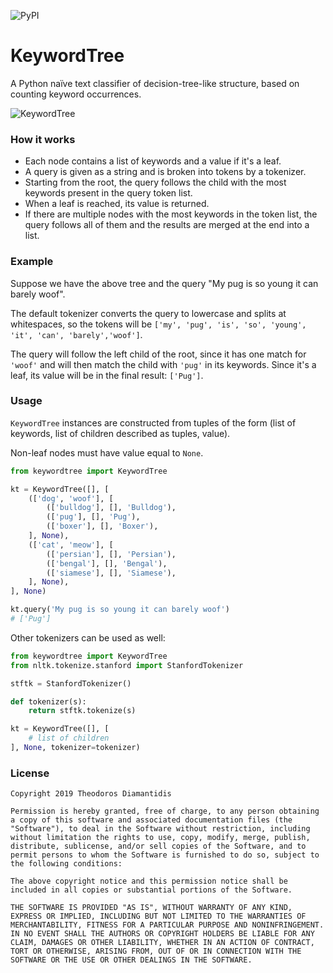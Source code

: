 ![PyPI](https://img.shields.io/pypi/v/keywordtree.svg)

# KeywordTree

A Python naïve text classifier of decision-tree-like structure, based on counting keyword occurrences.

![KeywordTree](https://i.postimg.cc/ZY8ypgcP/keywordtree.png)


### How it works

* Each node contains a list of keywords and a value if it's a leaf.
* A query is given as a string and is broken into tokens by a tokenizer.
* Starting from the root, the query follows the child with the most keywords present in the query token list.
* When a leaf is reached, its value is returned.
* If there are multiple nodes with the most keywords in the token list, the query follows all of them and the results are merged at the end into a list.


### Example

Suppose we have the above tree and the query "My pug is so young it can barely woof".

The default tokenizer converts the query to lowercase and splits at whitespaces, so the tokens will be `['my', 'pug', 'is', 'so', 'young', 'it', 'can', 'barely','woof']`.

The query will follow the left child of the root, since it has one match for `'woof'` and will then match the child with `'pug'` in its keywords. Since it's a leaf, its value will be in the final result: `['Pug']`.


### Usage

`KeywordTree` instances are constructed from tuples of the form (list of keywords, list of children described as tuples, value).

Non-leaf nodes must have value equal to `None`.

```python
from keywordtree import KeywordTree

kt = KeywordTree([], [
    (['dog', 'woof'], [
        (['bulldog'], [], 'Bulldog'),
        (['pug'], [], 'Pug'),
        (['boxer'], [], 'Boxer'),
    ], None),
    (['cat', 'meow'], [
        (['persian'], [], 'Persian'),
        (['bengal'], [], 'Bengal'),
        (['siamese'], [], 'Siamese'),
    ], None),
], None)

kt.query('My pug is so young it can barely woof')
# ['Pug']
```

Other tokenizers can be used as well:

```python
from keywordtree import KeywordTree
from nltk.tokenize.stanford import StanfordTokenizer

stftk = StanfordTokenizer()

def tokenizer(s):
    return stftk.tokenize(s)

kt = KeywordTree([], [
    # list of children
], None, tokenizer=tokenizer)
```

### License

```
Copyright 2019 Theodoros Diamantidis

Permission is hereby granted, free of charge, to any person obtaining a copy of this software and associated documentation files (the "Software"), to deal in the Software without restriction, including without limitation the rights to use, copy, modify, merge, publish, distribute, sublicense, and/or sell copies of the Software, and to permit persons to whom the Software is furnished to do so, subject to the following conditions:

The above copyright notice and this permission notice shall be included in all copies or substantial portions of the Software.

THE SOFTWARE IS PROVIDED "AS IS", WITHOUT WARRANTY OF ANY KIND, EXPRESS OR IMPLIED, INCLUDING BUT NOT LIMITED TO THE WARRANTIES OF MERCHANTABILITY, FITNESS FOR A PARTICULAR PURPOSE AND NONINFRINGEMENT. IN NO EVENT SHALL THE AUTHORS OR COPYRIGHT HOLDERS BE LIABLE FOR ANY CLAIM, DAMAGES OR OTHER LIABILITY, WHETHER IN AN ACTION OF CONTRACT, TORT OR OTHERWISE, ARISING FROM, OUT OF OR IN CONNECTION WITH THE SOFTWARE OR THE USE OR OTHER DEALINGS IN THE SOFTWARE.
```
